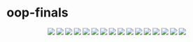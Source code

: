 # oop-finals
<p align="center" Team 5 Object-Oriented Programming Assessment #4>
  <img src=https://i.ibb.co/0fpVXKF/0001.jpg">
  <img src="https://i.ibb.co/Yh8ztYs/0002.jpg">
  <img src="https://i.ibb.co/vmVgXJH/0003.jpg">
  <img src="https://i.ibb.co/y8n7J9L/0004.jpg">
  <img src="https://i.ibb.co/S5b8WP1/0005.jpg">
  <img src="https://i.ibb.co/bBfQYQb/0006.jpg">
  <img src="https://i.ibb.co/Hr7ggB6/0007.jpg">
  <img src="https://i.ibb.co/GsPnbB2/0008.jpg">
  <img src="https://i.ibb.co/2Y8PD6V/0009.jpg">
  <img src="https://i.ibb.co/D7LvFd5/0010.jpg">
  <img src="https://i.ibb.co/2sNb5qV/0011.jpg">
  <img src="https://i.ibb.co/zJ0M0s3/0012.jpg">
  <img src="https://i.ibb.co/nwsTtmn/0013.jpg">
  <img src="https://i.ibb.co/DKVS6DS/0014.jpg">
  <img src="https://i.ibb.co/yyMBp83/0015.jpg">
  <img src="https://i.ibb.co/Z6VstWf/0016.jpg">
</p>
